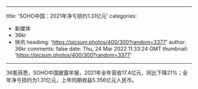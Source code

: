 
---
title: 'SOHO中国：2021年净亏损约1.31亿元'
categories: 
 - 新媒体
 - 36kr
 - 快讯
headimg: 'https://picsum.photos/400/300?random=3377'
author: 36kr
comments: false
date: Thu, 24 Mar 2022 11:33:24 GMT
thumbnail: 'https://picsum.photos/400/300?random=3377'
---

<div>   
36氪获悉，SOHO中国披露年报，2021年全年营收17.4亿元，同比下降21%；全年净亏损约为1.31亿元，上年同期收益5.356亿元人民币。  
</div>
            
